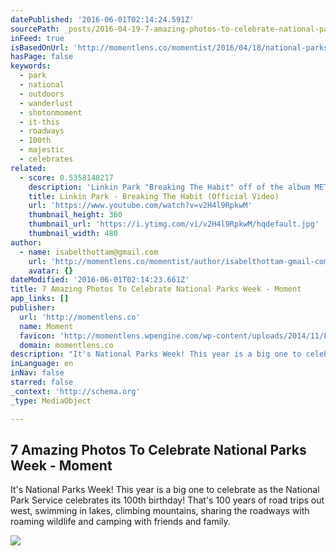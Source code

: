 ```yaml
---
datePublished: '2016-06-01T02:14:24.591Z'
sourcePath: _posts/2016-04-19-7-amazing-photos-to-celebrate-national-parks-week-moment.md
inFeed: true
isBasedOnUrl: 'http://momentlens.co/momentist/2016/04/18/national-parks-week-celebrate/?utm_campaign=The+Momentist+%2F%2F+7+Amazing+Photos+to+Celebrate+National+Parks+Week+%28nWimq8%29&utm_medium=email&_ke=amVmZkB0aGVncmlkLmlv&utm_source=Momentist+%2B+Customers+%28Full+Segment%29+-+Customers%2C+Not+Active&omhide=true'
hasPage: false
keywords:
  - park
  - national
  - outdoors
  - wanderlust
  - shotonmoment
  - it-this
  - roadways
  - 100th
  - majestic
  - celebrates
related:
  - score: 0.5358148217
    description: 'Linkin Park "Breaking The Habit" off of the album METEORA. Directed by Joe Hahn. Want more LPTV? Check out more now: http://bit.ly/1LODGiU iTunes: http://smarturl.it/aem92g Spotify: http://spoti.fi/MJoFqJ Amazon: http://amzn.to/1oWqEZp Google Play: http://bit.ly/1BsIyVh Subscribe: http://bit.ly/1EBzxN2 Facebook - https://www.facebook.com/linkinpark Twitter - https://twitter.com/linkinpark Instagram - http://instagram.com/linkinpark Google+ - http://bit.ly/1J6ufOf LINE - http://line.me/R/ti/p/@linkinpark Tumblr - http://linkinpark.tumblr.com/ Web: http://LinkinPark.com http://LPUnderground.com http://musicforrelief.org The Official LINKIN PARK YouTube Channel.'
    title: Linkin Park - Breaking The Habit (Official Video)
    url: 'https://www.youtube.com/watch?v=v2H4l9RpkwM'
    thumbnail_height: 360
    thumbnail_url: 'https://i.ytimg.com/vi/v2H4l9RpkwM/hqdefault.jpg'
    thumbnail_width: 480
author:
  - name: isabelthottam@gmail.com
    url: 'http://momentlens.co/momentist/author/isabelthottam-gmail-com/'
    avatar: {}
dateModified: '2016-06-01T02:14:23.661Z'
title: 7 Amazing Photos To Celebrate National Parks Week - Moment
app_links: []
publisher:
  url: 'http://momentlens.co'
  name: Moment
  favicon: 'http://momentlens.wpengine.com/wp-content/uploads/2014/11/FaviconMblack-01.png'
  domain: momentlens.co
description: "It's National Parks Week! This year is a big one to celebrate as the National Park Service celebrates its 100th birthday! That's 100 years of road trips out west, swimming in lakes, climbing mountains, sharing the roadways with roaming wildlife and camping with friends and family."
inLanguage: en
inNav: false
starred: false
_context: 'http://schema.org'
_type: MediaObject

---
```

<article style=""><h1>7 Amazing Photos To Celebrate National Parks Week - Moment</h1><p>It's National Parks Week! This year is a big one to celebrate as the National Park Service celebrates its 100th birthday! That's 100 years of road trips out west, swimming in lakes, climbing mountains, sharing the roadways with roaming wildlife and camping with friends and family.</p><img src="https://momentlens.co/wp-content/uploads/2016/04/Glacier-Road_Yosemite_opt.jpg" /></article>